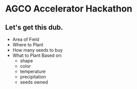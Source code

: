 # AGCO Accelerator Hackathon
##  Let's get this dub.

- Area of Field
- Where to Plant
- How many seeds to buy
- What to Plant Based on:
  - shape
  - color
  - temperature
  - precipitation
  - seeds owned
